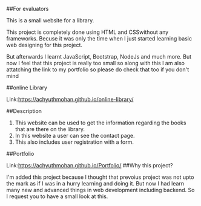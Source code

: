 ##For evaluators

This is a small website for a library.

This project is completely done using HTML and CSSwithout any frameworks. Becuse it was only the time when I just started learning basic web designing for this project.

But afterwards I learnt JavaScript, Bootstrap, NodeJs and much more. But now I feel that this project is really too small so along with this I am also attatching the link to my portfolio so please do check that too if you don't mind

##online Library
 
 Link:https://achyuthmohan.github.io/online-library/
 
 ##Description 
 1. This website can be used to get the information regarding the books that are there on the library.
 2. In this website a user can see the contact page.
 3. This also includes  user registration with a form.
 
 ##Portfolio
 
Link:https://achyuthmohan.github.io/Portfolio/
##Why this project?

I'm added this project because I thought that prevoius project was not upto the mark as if I was in a hurry learning and doing it.
 But now I had learn many new and advanced things in web development including backend. So I request you to have a small look at  this.
